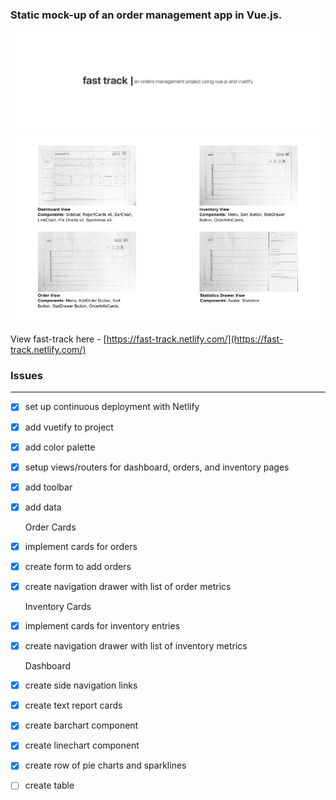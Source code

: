 ### Static mock-up of an order management app in Vue.js.

![title](https://github.com/b-45/fast-track/blob/master/src/assets/title.png)
![image](https://github.com/b-45/fast-track/blob/master/src/assets/frame.png)

View fast-track here - [https://fast-track.netlify.com/](https://fast-track.netlify.com/)

### Issues

---

- [x] set up continuous deployment with Netlify
- [x] add vuetify to project
- [x] add color palette
- [x] setup views/routers for dashboard, orders, and inventory pages
- [x] add toolbar
- [x] add data

  Order Cards

- [x] implement cards for orders
- [x] create form to add orders
- [x] create navigation drawer with list of order metrics

  Inventory Cards

- [x] implement cards for inventory entries
- [x] create navigation drawer with list of inventory metrics

  Dashboard

- [x] create side navigation links
- [x] create text report cards
- [x] create barchart component
- [x] create linechart component
- [x] create row of pie charts and sparklines
- [ ] create table
